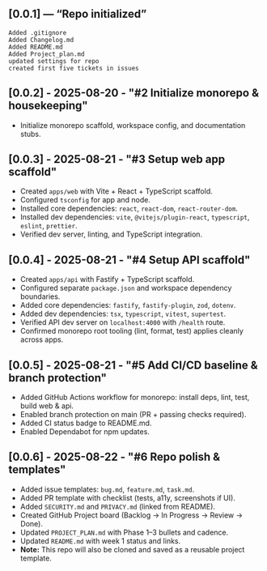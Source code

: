 ## [0.0.1] — “Repo initialized”

    Added .gitignore
    Added Changelog.md
    Added README.md
    Added Project_plan.md
    updated settings for repo
    created first five tickets in issues

## [0.0.2] - 2025-08-20 - "#2 Initialize monorepo & housekeeping"

- Initialize monorepo scaffold, workspace config, and documentation stubs.

## [0.0.3] - 2025-08-21 - "#3 Setup web app scaffold"

- Created `apps/web` with Vite + React + TypeScript scaffold.  
- Configured `tsconfig` for app and node.  
- Installed core dependencies: `react`, `react-dom`, `react-router-dom`.  
- Installed dev dependencies: `vite`, `@vitejs/plugin-react`, `typescript`, `eslint`, `prettier`.  
- Verified dev server, linting, and TypeScript integration.  

## [0.0.4] - 2025-08-21 - "#4 Setup API scaffold"

- Created `apps/api` with Fastify + TypeScript scaffold.  
- Configured separate `package.json` and workspace dependency boundaries.  
- Added core dependencies: `fastify`, `fastify-plugin`, `zod`, `dotenv`.  
- Added dev dependencies: `tsx`, `typescript`, `vitest`, `supertest`.  
- Verified API dev server on `localhost:4000` with `/health` route.  
- Confirmed monorepo root tooling (lint, format, test) applies cleanly across apps.  

## [0.0.5] - 2025-08-21 - "#5 Add CI/CD baseline & branch protection"

- Added GitHub Actions workflow for monorepo: install deps, lint, test, build web & api.
- Enabled branch protection on main (PR + passing checks required).
- Added CI status badge to README.md.
- Enabled Dependabot for npm updates.

## [0.0.6] - 2025-08-22 - "#6 Repo polish & templates"

- Added issue templates: `bug.md`, `feature.md`, `task.md`.  
- Added PR template with checklist (tests, a11y, screenshots if UI).  
- Added `SECURITY.md` and `PRIVACY.md` (linked from README).  
- Created GitHub Project board (Backlog → In Progress → Review → Done).  
- Updated `PROJECT_PLAN.md` with Phase 1–3 bullets and cadence.  
- Updated `README.md` with week 1 status and links.  
- **Note:** This repo will also be cloned and saved as a reusable project template.